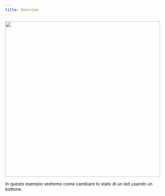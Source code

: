 ```yaml
---
title: Overview
---
```

<img src="./images/toggle.gif" alt="" style="width: 500px;"/>

In questo esempio vedremo come cambiare lo stato di un led usando un bottone.